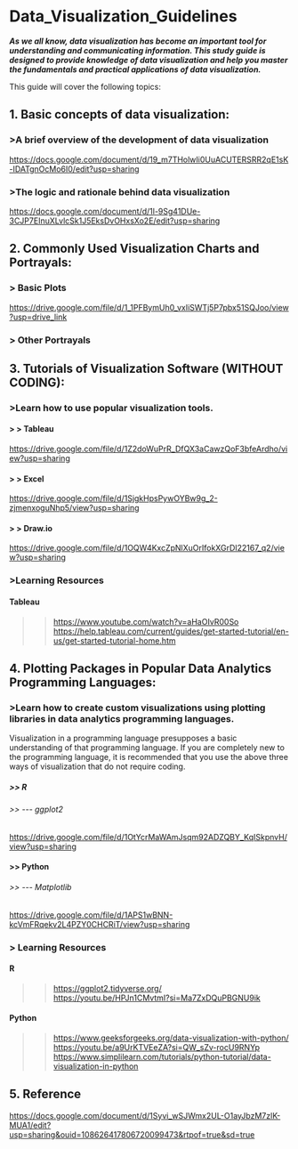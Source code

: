 # Data_Visualization_Guidelines
***As we all know, data visualization has become an important tool for understanding and communicating information. This study guide is designed to provide knowledge of data visualization and help you master the fundamentals and practical applications of data visualization.***

This guide will cover the following topics:

## 1. Basic concepts of data visualization:

### >A brief overview of the development of data visualization
https://docs.google.com/document/d/19_m7THolwIi0UuACUTERSRR2qE1sK-IDATgnOcMo6I0/edit?usp=sharing
### >The logic and rationale behind data visualization
https://docs.google.com/document/d/1l-9Sg41DUe-3CJP7EInuXLvlcSk1J5EksDvOHxsXo2E/edit?usp=sharing

## 2. Commonly Used Visualization Charts and Portrayals:
### > Basic Plots
https://drive.google.com/file/d/1_1PFBymUh0_vxIiSWTj5P7pbx51SQJoo/view?usp=drive_link
### > Other Portrayals

## 3. Tutorials of Visualization Software (WITHOUT CODING):

### >Learn how to use popular visualization tools.
#### > > Tableau
https://drive.google.com/file/d/1Z2doWuPrR_DfQX3aCawzQoF3bfeArdho/view?usp=sharing
#### > > Excel
https://drive.google.com/file/d/1SjgkHpsPywOYBw9g_2-zjmenxoguNhp5/view?usp=sharing
#### > > Draw.io
https://drive.google.com/file/d/1OQW4KxcZpNlXuOrIfokXGrDI22167_q2/view?usp=sharing
### >Learning Resources
#### Tableau
>> https://www.youtube.com/watch?v=aHaOIvR00So     
>> https://help.tableau.com/current/guides/get-started-tutorial/en-us/get-started-tutorial-home.htm    

## 4. Plotting Packages in Popular Data Analytics Programming Languages:

### >Learn how to create custom visualizations using plotting libraries in data analytics programming languages.
Visualization in a programming language presupposes a basic understanding of that programming language. If you are completely new to the programming language, it is recommended that you use the above three ways of visualization that do not require coding.
##### >> R
###### >> --- ggplot2
https://drive.google.com/file/d/1OtYcrMaWAmJsqm92ADZQBY_KqISkpnvH/view?usp=sharing
#### >> Python
###### >> --- Matplotlib
https://drive.google.com/file/d/1APS1wBNN-kcVmFRqekv2L4PZY0CHCRiT/view?usp=sharing


### > Learning Resources
#### R
>> https://ggplot2.tidyverse.org/               
>> https://youtu.be/HPJn1CMvtmI?si=Ma7ZxDQuPBGNU9ik                            
#### Python
>> https://www.geeksforgeeks.org/data-visualization-with-python/     
>> https://youtu.be/a9UrKTVEeZA?si=QW_sZv-rocU9RNYp      
>> https://www.simplilearn.com/tutorials/python-tutorial/data-visualization-in-python   

## 5. Reference
https://docs.google.com/document/d/1Syvi_wSJWmx2UL-O1ayJbzM7zlK-MUA1/edit?usp=sharing&ouid=108626417806720099473&rtpof=true&sd=true
